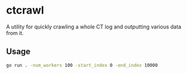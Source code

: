 # ctcrawl

A utility for quickly crawling a whole CT log and outputting various data from it.

## Usage

```sh
go run . -num_workers 100 -start_index 0 -end_index 10000
```
